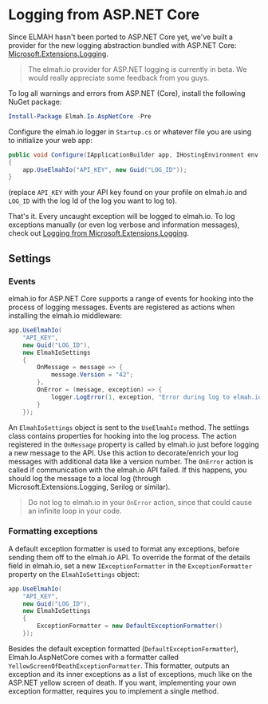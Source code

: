 # Logging from ASP.NET Core

Since ELMAH hasn't been ported to ASP.NET Core yet, we've built a provider for the new logging abstraction bundled with ASP.NET Core: [Microsoft.Extensions.Logging](https://github.com/aspnet/Logging).

> The elmah.io provider for ASP.NET logging is currently in beta. We would really appreciate some feedback from you guys.

To log all warnings and errors from ASP.NET (Core), install the following NuGet package:

```powershell
Install-Package Elmah.Io.AspNetCore -Pre
```

Configure the elmah.io logger in `Startup.cs` or whatever file you are using to initialize your web app:

```csharp
public void Configure(IApplicationBuilder app, IHostingEnvironment env, ILoggerFactory fac)
{
    app.UseElmahIo("API_KEY", new Guid("LOG_ID"));
}
```

(replace `API_KEY` with your API key found on your profile on elmah.io and `LOG_ID` with the log Id of the log you want to log to).

That's it. Every uncaught exception will be logged to elmah.io. To log exceptions manually (or even log verbose and information messages), check out [Logging from Microsoft.Extensions.Logging](/logging-to-elmah-io-from-microsoft-extensions-logging).

## Settings

### Events

elmah.io for ASP.NET Core supports a range of events for hooking into the process of logging messages. Events are registered as actions when installing the elmah.io middleware:

```csharp
app.UseElmahIo(
    "API_KEY", 
    new Guid("LOG_ID"), 
    new ElmahIoSettings
    {
        OnMessage = message => {
            message.Version = "42";
        },
        OnError = (message, exception) => {
            logger.LogError(1, exception, "Error during log to elmah.io");
        }
    });
```

An `ElmahIoSettings` object is sent to the `UseElmahIo` method. The settings class contains properties for hooking into the log process. The action registered in the `OnMessage` property is called by elmah.io just before logging a new message to the API. Use this action to decorate/enrich your log messages with additional data like a version number. The `OnError` action is called if communication with the elmah.io API failed. If this happens, you should log the message to a local log (through Microsoft.Extensions.Logging, Serilog or similar).

> Do not log to elmah.io in your `OnError` action, since that could cause an infinite loop in your code.

### Formatting exceptions

A default exception formatter is used to format any exceptions, before sending them off to the elmah.io API. To override the format of the details field in elmah.io, set a new `IExceptionFormatter` in the `ExceptionFormatter` property on the `ElmahIoSettings` object:

```csharp
app.UseElmahIo(
    "API_KEY", 
    new Guid("LOG_ID"), 
    new ElmahIoSettings
    {
        ExceptionFormatter = new DefaultExceptionFormatter()
    });
```

Besides the default exception formatted (`DefaultExceptionFormatter`), Elmah.Io.AspNetCore comes with a formatter called `YellowScreenOfDeathExceptionFormatter`. This formatter, outputs an exception and its inner exceptions as a list of exceptions, much like on the ASP.NET yellow screen of death. If you want, implementing your own exception formatter, requires you to implement a single method.